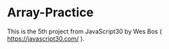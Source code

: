 # Array-Practice

This is the 5th project from JavaScript30 by Wes Bos ( https://javascript30.com/ ).
